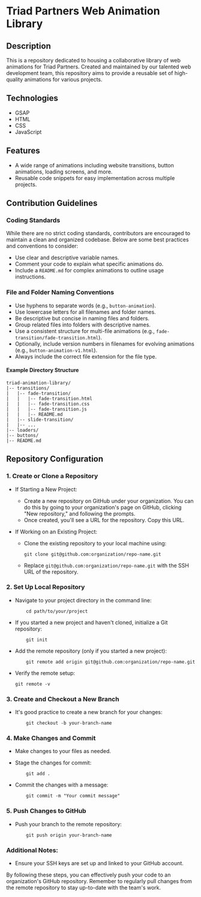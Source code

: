 # Triad Partners Web Animation Library

## Description

This is a repository dedicated to housing a collaborative library of web animations for Triad Partners. Created and maintained by our talented web development team, this repository aims to provide a reusable set of high-quality animations for various projects.

## Technologies

- GSAP
- HTML
- CSS
- JavaScript

## Features

- A wide range of animations including website transitions, button animations, loading screens, and more.
- Reusable code snippets for easy implementation across multiple projects.

## Contribution Guidelines

### Coding Standards

While there are no strict coding standards, contributors are encouraged to maintain a clean and organized codebase. Below are some best practices and conventions to consider:

- Use clear and descriptive variable names.
- Comment your code to explain what specific animations do.
- Include a `README.md` for complex animations to outline usage instructions.

### File and Folder Naming Conventions

- Use hyphens to separate words (e.g., `button-animation`).
- Use lowercase letters for all filenames and folder names.
- Be descriptive but concise in naming files and folders.
- Group related files into folders with descriptive names.
- Use a consistent structure for multi-file animations (e.g., `fade-transition/fade-transition.html`).
- Optionally, include version numbers in filenames for evolving animations (e.g., `button-animation-v1.html`).
- Always include the correct file extension for the file type.

#### Example Directory Structure

```plaintext
triad-animation-library/
|-- transitions/
|   |-- fade-transition/
|   |   |-- fade-transition.html
|   |   |-- fade-transition.css
|   |   |-- fade-transition.js
|   |   |-- README.md
|   |-- slide-transition/
|   |-- ...
|-- loaders/
|-- buttons/
|-- README.md
```

## Repository Configuration 

### 1. Create or Clone a Repository

-   If Starting a New Project:
    -   Create a new repository on GitHub under your organization. You can do this by going to your organization's page on GitHub, clicking "New repository," and following the prompts.
    -   Once created, you'll see a URL for the repository. Copy this URL.
      
-   If Working on an Existing Project:
    -   Clone the existing repository to your local machine using:
        ```
        git clone git@github.com:organization/repo-name.git
        ```
    -   Replace `git@github.com:organization/repo-name.git` with the SSH URL of the repository.

### 2. Set Up Local Repository

-   Navigate to your project directory in the command line:
    ```
        cd path/to/your/project
    ```

-   If you started a new project and haven't cloned, initialize a Git repository:
    ```
        git init
    ```

-   Add the remote repository (only if you started a new project):
    ```
        git remote add origin git@github.com:organization/repo-name.git
    ```

-   Verify the remote setup:
    ```
    git remote -v
    ```

### 3. Create and Checkout a New Branch

-   It's good practice to create a new branch for your changes:
    ```
        git checkout -b your-branch-name
    ```

### 4. Make Changes and Commit

-   Make changes to your files as needed.
-   Stage the changes for commit:

    ```
        git add .
    ```

-   Commit the changes with a message:

    ```
        git commit -m "Your commit message"
    ```

### 5. Push Changes to GitHub

-   Push your branch to the remote repository:

    ```
        git push origin your-branch-name
    ```


### Additional Notes:

-   Ensure your SSH keys are set up and linked to your GitHub account.

By following these steps, you can effectively push your code to an organization's GitHub repository. Remember to regularly pull changes from the remote repository to stay up-to-date with the team's work.
